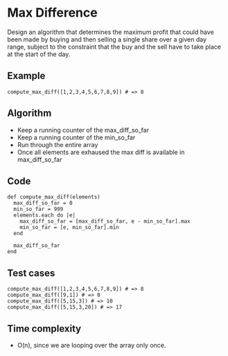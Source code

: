 # Max Difference
Design an algorithm that determines the maximum profit that could have been made by buying and then selling a single share over a given day range, subject to the constraint that the buy and the sell have to take place at the start of the day.

## Example
```
compute_max_diff([1,2,3,4,5,6,7,8,9]) # => 8
```

## Algorithm
- Keep a running counter of the max_diff_so_far
- Keep a running counter of the min_so_far
- Run through the entire array
- Once all elements are exhaused the max diff is available in max_diff_so_far

## Code
```
def compute_max_diff(elements)
  max_diff_so_far = 0
  min_so_far = 999
  elements.each do |e|
    max_diff_so_far = [max_diff_so_far, e - min_so_far].max
    min_so_far = [e, min_so_far].min
  end

  max_diff_so_far
end
```

## Test cases
```
compute_max_diff([1,2,3,4,5,6,7,8,9]) # => 8
compute_max_diff([9,1]) # => 0
compute_max_diff([5,15,3]) # => 10
compute_max_diff([5,15,3,20]) # => 17
```

## Time complexity
- O(n), since we are looping over the array only once.

